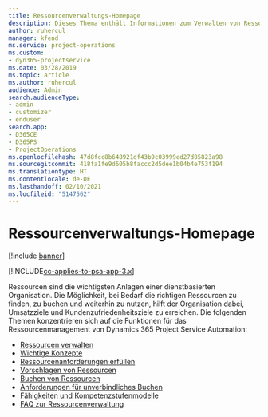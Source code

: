 ```yaml
---
title: Ressourcenverwaltungs-Homepage
description: Dieses Thema enthält Informationen zum Verwalten von Ressourcen.
author: ruhercul
manager: kfend
ms.service: project-operations
ms.custom:
- dyn365-projectservice
ms.date: 03/28/2019
ms.topic: article
ms.author: ruhercul
audience: Admin
search.audienceType:
- admin
- customizer
- enduser
search.app:
- D365CE
- D365PS
- ProjectOperations
ms.openlocfilehash: 47d8fcc8b648921df43b9c03999ed27d85823a98
ms.sourcegitcommit: 418fa1fe9d605b8faccc2d5dee1b04b4e753f194
ms.translationtype: HT
ms.contentlocale: de-DE
ms.lasthandoff: 02/10/2021
ms.locfileid: "5147562"
---
```

# <a name="resource-management-home-page"></a>Ressourcenverwaltungs-Homepage

[!include [banner](../includes/psa-now-project-operations.md)]

[!INCLUDE[cc-applies-to-psa-app-3.x](../includes/cc-applies-to-psa-app-3x.md)]

Ressourcen sind die wichtigsten Anlagen einer dienstbasierten Organisation. Die Möglichkeit, bei Bedarf die richtigen Ressourcen zu finden, zu buchen und weiterhin zu nutzen, hilft der Organisation dabei, Umsatzziele und Kundenzufriedenheitsziele zu erreichen. Die folgenden Themen konzentrieren sich auf die Funktionen für das Ressourcenmanagement von Dynamics 365 Project Service Automation:

- [Ressourcen verwalten](manage-resources.md)
- [Wichtige Konzepte](reports-key-concepts.md)
- [Ressourcenanforderungen erfüllen](resource-management-fulfill-requests.md)
- [Vorschlagen von Ressourcen](resource-management-propose-resources.md)
- [Buchen von Ressourcen](resource-management-book-resources-scheduleboard.md)
- [Anforderungen für unverbindliches Buchen](resource-management-softbook-requirements.md)
- [Fähigkeiten und Kompetenzstufenmodelle](resource-management-skills-proficiency.md)
- [FAQ zur Ressourcenverwaltung](resource-management-faq.md)
